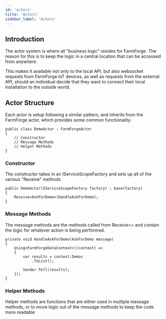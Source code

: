 ```yaml
---
id: 'actors'
title: 'Actors'
sidebar_label: 'Actors'
---
```


## Introduction

The actor system is where all "business logic" resides for FarmForge. The reason
for this is to keep the logic in a central location that can be accessed from 
anywhere. 

This makes it available not only to the local API, but also websocket requests 
from FarmForge IoT devices, as well as requests from the external API, should 
an individual decide that they want to connect their local installation to the 
outside world.

## Actor Structure

Each actor is setup following a similar pattern, and inherits from the FarmForge
actor, which provides some common functionality.

```
public class DemoActor : FarmForgeActor
{
    // Constructor
    // Message Methods
    // Helper Methods
}
```

### Constructor

The constructor takes in an IServiceScopeFactory and sets up all of the various 
"Receive" methods

```
public DemoActor(IServiceScopeFactory factory) : base(factory)
{
    Receive<AskForDemo>(HandleAskForDemo);
}
```

### Message Methods

The message methods are the methods called from Receive<> and contain the logic
for whatever action is being performed.

```
private void HandleAskForDemo(AskForDemo message) 
{
    Using<FarmForgeDataContext>((context) =>
    {
        var results = context.Demos
            .ToList();

        Sender.Tell(results);
    });
}
```

### Helper Methods

Helper methods are functions that are either used in multiple message methods,
or to move logic out of the message methods to keep the code more readable